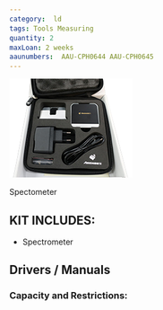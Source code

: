 ```yaml
---
category:  ld
tags: Tools Measuring
quantity: 2
maxLoan: 2 weeks
aaunumbers:  AAU-CPH0644 AAU-CPH0645
---
```

![Spectrometer](/assets/images/equip/alp-01.png)

Spectometer
## KIT INCLUDES:
-  Spectrometer

## Drivers / Manuals
[]()



### Capacity and Restrictions:
